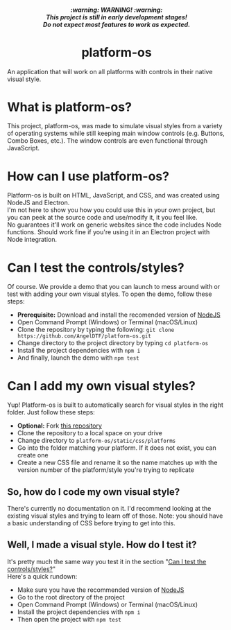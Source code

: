 <h5 align="center">:warning: WARNING! :warning:<br>This project is still in early development stages!<br>Do not expect most features to work as expected.</h5>
<h1 align="center">platform-os</h1>
 An application that will work on all platforms with controls in their native visual style.

# What is platform-os?
This project, platform-os, was made to simulate visual styles from a variety of operating systems while still keeping main window controls (e.g. Buttons, Combo Boxes, etc.). The window controls are even functional through JavaScript.

# How can I use platform-os?
Platform-os is built on HTML, JavaScript, and CSS, and was created using NodeJS and Electron.<br>
I'm not here to show you how you could use this in your own project, but you can peek at the source code and use/modify it, it you feel like.<br>
No guarantees it'll work on generic websites since the code includes Node functions. Should work fine if you're using it in an Electron project with Node integration.

# Can I test the controls/styles?
Of course. We provide a demo that you can launch to mess around with or test with adding your own visual styles. To open the demo, follow these steps:
- **Prerequisite:** Download and install the recomended version of [NodeJS](https://nodejs.org)
- Open Command Prompt (Windows) or Terminal (macOS/Linux)
- Clone the repository by typing the following: `git clone https://github.com/AngelDTF/platform-os.git`
- Change directory to the project directory by typing `cd platform-os`
- Install the project dependencies with `npm i`
- And finally, launch the demo with `npm test`

# Can I add my own visual styles?
Yup! Platform-os is built to automatically search for visual styles in the right folder. Just follow these steps:
- **Optional:** Fork [this repository](https://github.com/AngelDTF/platform-os)
- Clone the repository to a local space on your drive
- Change directory to `platform-os/static/css/platforms`
- Go into the folder matching your platform. If it does not exist, you can create one
- Create a new CSS file and rename it so the name matches up with the version number of the platform/style you're trying to replicate
## So, how do I code my own visual style?
There's currently no documentation on it. I'd recommend looking at the existing visual styles and trying to learn off of those. Note: you should have a basic understanding of CSS before trying to get into this.
## Well, I made a visual style. How do I test it?
It's pretty much the same way you test it in the section "[Can I test the controls/styles?](https://github.com/AngelDTF/platform-os#can-i-test-the-controlsstyles)"<br>
Here's a quick rundown:
- Make sure you have the recommended version of [NodeJS](https://nodejs.org)
- Go to the root directory of the project
- Open Command Prompt (Windows) or Terminal (macOS/Linux)
- Install the project dependencies with `npm i`
- Then open the project with `npm test`
